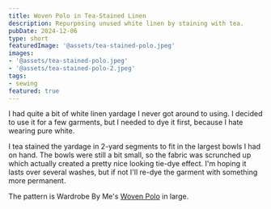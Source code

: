 ```yaml
---
title: Woven Polo in Tea-Stained Linen
description: Repurposing unused white linen by staining with tea.
pubDate: 2024-12-06
type: short
featuredImage: '@assets/tea-stained-polo.jpeg'
images:
- '@assets/tea-stained-polo.jpeg'
- '@assets/tea-stained-polo-2.jpeg'
tags:
- sewing
featured: true
---
```

I had quite a bit of white linen yardage I never got around to using. I decided to use it for a few garments, but I needed to dye it first, because I hate wearing pure white.

I tea stained the yardage in 2-yard segments to fit in the largest bowls I had on hand. The bowls were still a bit small, so the fabric was scrunched up which actually created a pretty nice looking tie-dye effect. I'm hoping it lasts over several washes, but if not I'll re-dye the garment with something more permanent.

The pattern is Wardrobe By Me's [Woven Polo](https://wardrobebyme.com/products/woven-polo-shirt-pattern?srsltid=AfmBOoo5T0xapjwBUP-Gr8tkagh8G0WGcBi-O5aKlnLp7OP9B5lAxFeT) in large.